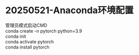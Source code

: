 # 20250521-Anaconda环境配置
管理员模式启动CMD  
conda create -n pytorch python=3.9  
conda init  
conda activate pytorch  
conda install pytorch
